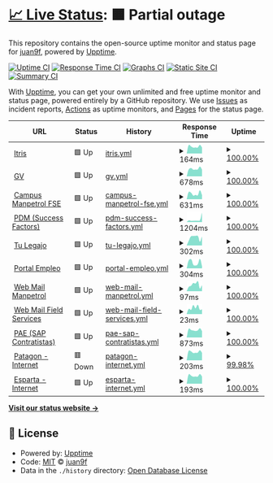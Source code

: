 # [📈 Live Status](https://juan9f.github.io/mpsa-uptime): <!--live status--> **🟧 Partial outage**

This repository contains the open-source uptime monitor and status page for [juan9f](https://juan9f.github.io/mpsa-uptime), powered by [Upptime](https://github.com/upptime/upptime).

[![Uptime CI](https://github.com/juan9f/mpsa-uptime/workflows/Uptime%20CI/badge.svg)](https://github.com/juan9f/mpsa-uptime/actions?query=workflow%3A%22Uptime+CI%22)
[![Response Time CI](https://github.com/juan9f/mpsa-uptime/workflows/Response%20Time%20CI/badge.svg)](https://github.com/juan9f/mpsa-uptime/actions?query=workflow%3A%22Response+Time+CI%22)
[![Graphs CI](https://github.com/juan9f/mpsa-uptime/workflows/Graphs%20CI/badge.svg)](https://github.com/juan9f/mpsa-uptime/actions?query=workflow%3A%22Graphs+CI%22)
[![Static Site CI](https://github.com/juan9f/mpsa-uptime/workflows/Static%20Site%20CI/badge.svg)](https://github.com/juan9f/mpsa-uptime/actions?query=workflow%3A%22Static+Site+CI%22)
[![Summary CI](https://github.com/juan9f/mpsa-uptime/workflows/Summary%20CI/badge.svg)](https://github.com/juan9f/mpsa-uptime/actions?query=workflow%3A%22Summary+CI%22)

With [Upptime](https://upptime.js.org), you can get your own unlimited and free uptime monitor and status page, powered entirely by a GitHub repository. We use [Issues](https://github.com/juan9f/mpsa-uptime/issues) as incident reports, [Actions](https://github.com/juan9f/mpsa-uptime/actions) as uptime monitors, and [Pages](https://juan9f.github.io/mpsa-uptime) for the status page.

<!--start: status pages-->
<!-- This summary is generated by Upptime (https://github.com/upptime/upptime) -->
<!-- Do not edit this manually, your changes will be overwritten -->
<!-- prettier-ignore -->
| URL | Status | History | Response Time | Uptime |
| --- | ------ | ------- | ------------- | ------ |
| <img alt="" src="https://favicons.githubusercontent.com/null" height="13"> [Itris](190.210.205.89) | 🟩 Up | [itris.yml](https://github.com/juan9f/mpsa-uptime/commits/HEAD/history/itris.yml) | <details><summary><img alt="Response time graph" src="./graphs/itris/response-time-week.png" height="20"> 164ms</summary><br><a href="https://juan9f.github.io/mpsa-uptime/history/itris"><img alt="Response time 171" src="https://img.shields.io/endpoint?url=https%3A%2F%2Fraw.githubusercontent.com%2Fjuan9f%2Fmpsa-uptime%2FHEAD%2Fapi%2Fitris%2Fresponse-time.json"></a><br><a href="https://juan9f.github.io/mpsa-uptime/history/itris"><img alt="24-hour response time 203" src="https://img.shields.io/endpoint?url=https%3A%2F%2Fraw.githubusercontent.com%2Fjuan9f%2Fmpsa-uptime%2FHEAD%2Fapi%2Fitris%2Fresponse-time-day.json"></a><br><a href="https://juan9f.github.io/mpsa-uptime/history/itris"><img alt="7-day response time 164" src="https://img.shields.io/endpoint?url=https%3A%2F%2Fraw.githubusercontent.com%2Fjuan9f%2Fmpsa-uptime%2FHEAD%2Fapi%2Fitris%2Fresponse-time-week.json"></a><br><a href="https://juan9f.github.io/mpsa-uptime/history/itris"><img alt="30-day response time 173" src="https://img.shields.io/endpoint?url=https%3A%2F%2Fraw.githubusercontent.com%2Fjuan9f%2Fmpsa-uptime%2FHEAD%2Fapi%2Fitris%2Fresponse-time-month.json"></a><br><a href="https://juan9f.github.io/mpsa-uptime/history/itris"><img alt="1-year response time 171" src="https://img.shields.io/endpoint?url=https%3A%2F%2Fraw.githubusercontent.com%2Fjuan9f%2Fmpsa-uptime%2FHEAD%2Fapi%2Fitris%2Fresponse-time-year.json"></a></details> | <details><summary><a href="https://juan9f.github.io/mpsa-uptime/history/itris">100.00%</a></summary><a href="https://juan9f.github.io/mpsa-uptime/history/itris"><img alt="All-time uptime 100.00%" src="https://img.shields.io/endpoint?url=https%3A%2F%2Fraw.githubusercontent.com%2Fjuan9f%2Fmpsa-uptime%2FHEAD%2Fapi%2Fitris%2Fuptime.json"></a><br><a href="https://juan9f.github.io/mpsa-uptime/history/itris"><img alt="24-hour uptime 100.00%" src="https://img.shields.io/endpoint?url=https%3A%2F%2Fraw.githubusercontent.com%2Fjuan9f%2Fmpsa-uptime%2FHEAD%2Fapi%2Fitris%2Fuptime-day.json"></a><br><a href="https://juan9f.github.io/mpsa-uptime/history/itris"><img alt="7-day uptime 100.00%" src="https://img.shields.io/endpoint?url=https%3A%2F%2Fraw.githubusercontent.com%2Fjuan9f%2Fmpsa-uptime%2FHEAD%2Fapi%2Fitris%2Fuptime-week.json"></a><br><a href="https://juan9f.github.io/mpsa-uptime/history/itris"><img alt="30-day uptime 100.00%" src="https://img.shields.io/endpoint?url=https%3A%2F%2Fraw.githubusercontent.com%2Fjuan9f%2Fmpsa-uptime%2FHEAD%2Fapi%2Fitris%2Fuptime-month.json"></a><br><a href="https://juan9f.github.io/mpsa-uptime/history/itris"><img alt="1-year uptime 100.00%" src="https://img.shields.io/endpoint?url=https%3A%2F%2Fraw.githubusercontent.com%2Fjuan9f%2Fmpsa-uptime%2FHEAD%2Fapi%2Fitris%2Fuptime-year.json"></a></details>
| <img alt="" src="https://favicons.githubusercontent.com/rh03.rhconsult.com.ar" height="13"> [GV](http://rh03.rhconsult.com.ar/) | 🟩 Up | [gv.yml](https://github.com/juan9f/mpsa-uptime/commits/HEAD/history/gv.yml) | <details><summary><img alt="Response time graph" src="./graphs/gv/response-time-week.png" height="20"> 678ms</summary><br><a href="https://juan9f.github.io/mpsa-uptime/history/gv"><img alt="Response time 654" src="https://img.shields.io/endpoint?url=https%3A%2F%2Fraw.githubusercontent.com%2Fjuan9f%2Fmpsa-uptime%2FHEAD%2Fapi%2Fgv%2Fresponse-time.json"></a><br><a href="https://juan9f.github.io/mpsa-uptime/history/gv"><img alt="24-hour response time 831" src="https://img.shields.io/endpoint?url=https%3A%2F%2Fraw.githubusercontent.com%2Fjuan9f%2Fmpsa-uptime%2FHEAD%2Fapi%2Fgv%2Fresponse-time-day.json"></a><br><a href="https://juan9f.github.io/mpsa-uptime/history/gv"><img alt="7-day response time 678" src="https://img.shields.io/endpoint?url=https%3A%2F%2Fraw.githubusercontent.com%2Fjuan9f%2Fmpsa-uptime%2FHEAD%2Fapi%2Fgv%2Fresponse-time-week.json"></a><br><a href="https://juan9f.github.io/mpsa-uptime/history/gv"><img alt="30-day response time 657" src="https://img.shields.io/endpoint?url=https%3A%2F%2Fraw.githubusercontent.com%2Fjuan9f%2Fmpsa-uptime%2FHEAD%2Fapi%2Fgv%2Fresponse-time-month.json"></a><br><a href="https://juan9f.github.io/mpsa-uptime/history/gv"><img alt="1-year response time 654" src="https://img.shields.io/endpoint?url=https%3A%2F%2Fraw.githubusercontent.com%2Fjuan9f%2Fmpsa-uptime%2FHEAD%2Fapi%2Fgv%2Fresponse-time-year.json"></a></details> | <details><summary><a href="https://juan9f.github.io/mpsa-uptime/history/gv">100.00%</a></summary><a href="https://juan9f.github.io/mpsa-uptime/history/gv"><img alt="All-time uptime 99.97%" src="https://img.shields.io/endpoint?url=https%3A%2F%2Fraw.githubusercontent.com%2Fjuan9f%2Fmpsa-uptime%2FHEAD%2Fapi%2Fgv%2Fuptime.json"></a><br><a href="https://juan9f.github.io/mpsa-uptime/history/gv"><img alt="24-hour uptime 100.00%" src="https://img.shields.io/endpoint?url=https%3A%2F%2Fraw.githubusercontent.com%2Fjuan9f%2Fmpsa-uptime%2FHEAD%2Fapi%2Fgv%2Fuptime-day.json"></a><br><a href="https://juan9f.github.io/mpsa-uptime/history/gv"><img alt="7-day uptime 100.00%" src="https://img.shields.io/endpoint?url=https%3A%2F%2Fraw.githubusercontent.com%2Fjuan9f%2Fmpsa-uptime%2FHEAD%2Fapi%2Fgv%2Fuptime-week.json"></a><br><a href="https://juan9f.github.io/mpsa-uptime/history/gv"><img alt="30-day uptime 99.96%" src="https://img.shields.io/endpoint?url=https%3A%2F%2Fraw.githubusercontent.com%2Fjuan9f%2Fmpsa-uptime%2FHEAD%2Fapi%2Fgv%2Fuptime-month.json"></a><br><a href="https://juan9f.github.io/mpsa-uptime/history/gv"><img alt="1-year uptime 99.97%" src="https://img.shields.io/endpoint?url=https%3A%2F%2Fraw.githubusercontent.com%2Fjuan9f%2Fmpsa-uptime%2FHEAD%2Fapi%2Fgv%2Fuptime-year.json"></a></details>
| <img alt="" src="https://favicons.githubusercontent.com/campus.manpetrolfse.com.ar" height="13"> [Campus Manpetrol FSE](https://campus.manpetrolfse.com.ar/) | 🟩 Up | [campus-manpetrol-fse.yml](https://github.com/juan9f/mpsa-uptime/commits/HEAD/history/campus-manpetrol-fse.yml) | <details><summary><img alt="Response time graph" src="./graphs/campus-manpetrol-fse/response-time-week.png" height="20"> 631ms</summary><br><a href="https://juan9f.github.io/mpsa-uptime/history/campus-manpetrol-fse"><img alt="Response time 615" src="https://img.shields.io/endpoint?url=https%3A%2F%2Fraw.githubusercontent.com%2Fjuan9f%2Fmpsa-uptime%2FHEAD%2Fapi%2Fcampus-manpetrol-fse%2Fresponse-time.json"></a><br><a href="https://juan9f.github.io/mpsa-uptime/history/campus-manpetrol-fse"><img alt="24-hour response time 872" src="https://img.shields.io/endpoint?url=https%3A%2F%2Fraw.githubusercontent.com%2Fjuan9f%2Fmpsa-uptime%2FHEAD%2Fapi%2Fcampus-manpetrol-fse%2Fresponse-time-day.json"></a><br><a href="https://juan9f.github.io/mpsa-uptime/history/campus-manpetrol-fse"><img alt="7-day response time 631" src="https://img.shields.io/endpoint?url=https%3A%2F%2Fraw.githubusercontent.com%2Fjuan9f%2Fmpsa-uptime%2FHEAD%2Fapi%2Fcampus-manpetrol-fse%2Fresponse-time-week.json"></a><br><a href="https://juan9f.github.io/mpsa-uptime/history/campus-manpetrol-fse"><img alt="30-day response time 640" src="https://img.shields.io/endpoint?url=https%3A%2F%2Fraw.githubusercontent.com%2Fjuan9f%2Fmpsa-uptime%2FHEAD%2Fapi%2Fcampus-manpetrol-fse%2Fresponse-time-month.json"></a><br><a href="https://juan9f.github.io/mpsa-uptime/history/campus-manpetrol-fse"><img alt="1-year response time 615" src="https://img.shields.io/endpoint?url=https%3A%2F%2Fraw.githubusercontent.com%2Fjuan9f%2Fmpsa-uptime%2FHEAD%2Fapi%2Fcampus-manpetrol-fse%2Fresponse-time-year.json"></a></details> | <details><summary><a href="https://juan9f.github.io/mpsa-uptime/history/campus-manpetrol-fse">100.00%</a></summary><a href="https://juan9f.github.io/mpsa-uptime/history/campus-manpetrol-fse"><img alt="All-time uptime 100.00%" src="https://img.shields.io/endpoint?url=https%3A%2F%2Fraw.githubusercontent.com%2Fjuan9f%2Fmpsa-uptime%2FHEAD%2Fapi%2Fcampus-manpetrol-fse%2Fuptime.json"></a><br><a href="https://juan9f.github.io/mpsa-uptime/history/campus-manpetrol-fse"><img alt="24-hour uptime 100.00%" src="https://img.shields.io/endpoint?url=https%3A%2F%2Fraw.githubusercontent.com%2Fjuan9f%2Fmpsa-uptime%2FHEAD%2Fapi%2Fcampus-manpetrol-fse%2Fuptime-day.json"></a><br><a href="https://juan9f.github.io/mpsa-uptime/history/campus-manpetrol-fse"><img alt="7-day uptime 100.00%" src="https://img.shields.io/endpoint?url=https%3A%2F%2Fraw.githubusercontent.com%2Fjuan9f%2Fmpsa-uptime%2FHEAD%2Fapi%2Fcampus-manpetrol-fse%2Fuptime-week.json"></a><br><a href="https://juan9f.github.io/mpsa-uptime/history/campus-manpetrol-fse"><img alt="30-day uptime 100.00%" src="https://img.shields.io/endpoint?url=https%3A%2F%2Fraw.githubusercontent.com%2Fjuan9f%2Fmpsa-uptime%2FHEAD%2Fapi%2Fcampus-manpetrol-fse%2Fuptime-month.json"></a><br><a href="https://juan9f.github.io/mpsa-uptime/history/campus-manpetrol-fse"><img alt="1-year uptime 100.00%" src="https://img.shields.io/endpoint?url=https%3A%2F%2Fraw.githubusercontent.com%2Fjuan9f%2Fmpsa-uptime%2FHEAD%2Fapi%2Fcampus-manpetrol-fse%2Fuptime-year.json"></a></details>
| <img alt="" src="https://favicons.githubusercontent.com/performancemanager5.successfactors.eu" height="13"> [PDM (Success Factors)](https://performancemanager5.successfactors.eu/login#/login) | 🟩 Up | [pdm-success-factors.yml](https://github.com/juan9f/mpsa-uptime/commits/HEAD/history/pdm-success-factors.yml) | <details><summary><img alt="Response time graph" src="./graphs/pdm-success-factors/response-time-week.png" height="20"> 1204ms</summary><br><a href="https://juan9f.github.io/mpsa-uptime/history/pdm-success-factors"><img alt="Response time 1709" src="https://img.shields.io/endpoint?url=https%3A%2F%2Fraw.githubusercontent.com%2Fjuan9f%2Fmpsa-uptime%2FHEAD%2Fapi%2Fpdm-success-factors%2Fresponse-time.json"></a><br><a href="https://juan9f.github.io/mpsa-uptime/history/pdm-success-factors"><img alt="24-hour response time 650" src="https://img.shields.io/endpoint?url=https%3A%2F%2Fraw.githubusercontent.com%2Fjuan9f%2Fmpsa-uptime%2FHEAD%2Fapi%2Fpdm-success-factors%2Fresponse-time-day.json"></a><br><a href="https://juan9f.github.io/mpsa-uptime/history/pdm-success-factors"><img alt="7-day response time 1204" src="https://img.shields.io/endpoint?url=https%3A%2F%2Fraw.githubusercontent.com%2Fjuan9f%2Fmpsa-uptime%2FHEAD%2Fapi%2Fpdm-success-factors%2Fresponse-time-week.json"></a><br><a href="https://juan9f.github.io/mpsa-uptime/history/pdm-success-factors"><img alt="30-day response time 2617" src="https://img.shields.io/endpoint?url=https%3A%2F%2Fraw.githubusercontent.com%2Fjuan9f%2Fmpsa-uptime%2FHEAD%2Fapi%2Fpdm-success-factors%2Fresponse-time-month.json"></a><br><a href="https://juan9f.github.io/mpsa-uptime/history/pdm-success-factors"><img alt="1-year response time 1709" src="https://img.shields.io/endpoint?url=https%3A%2F%2Fraw.githubusercontent.com%2Fjuan9f%2Fmpsa-uptime%2FHEAD%2Fapi%2Fpdm-success-factors%2Fresponse-time-year.json"></a></details> | <details><summary><a href="https://juan9f.github.io/mpsa-uptime/history/pdm-success-factors">100.00%</a></summary><a href="https://juan9f.github.io/mpsa-uptime/history/pdm-success-factors"><img alt="All-time uptime 99.91%" src="https://img.shields.io/endpoint?url=https%3A%2F%2Fraw.githubusercontent.com%2Fjuan9f%2Fmpsa-uptime%2FHEAD%2Fapi%2Fpdm-success-factors%2Fuptime.json"></a><br><a href="https://juan9f.github.io/mpsa-uptime/history/pdm-success-factors"><img alt="24-hour uptime 100.00%" src="https://img.shields.io/endpoint?url=https%3A%2F%2Fraw.githubusercontent.com%2Fjuan9f%2Fmpsa-uptime%2FHEAD%2Fapi%2Fpdm-success-factors%2Fuptime-day.json"></a><br><a href="https://juan9f.github.io/mpsa-uptime/history/pdm-success-factors"><img alt="7-day uptime 100.00%" src="https://img.shields.io/endpoint?url=https%3A%2F%2Fraw.githubusercontent.com%2Fjuan9f%2Fmpsa-uptime%2FHEAD%2Fapi%2Fpdm-success-factors%2Fuptime-week.json"></a><br><a href="https://juan9f.github.io/mpsa-uptime/history/pdm-success-factors"><img alt="30-day uptime 99.85%" src="https://img.shields.io/endpoint?url=https%3A%2F%2Fraw.githubusercontent.com%2Fjuan9f%2Fmpsa-uptime%2FHEAD%2Fapi%2Fpdm-success-factors%2Fuptime-month.json"></a><br><a href="https://juan9f.github.io/mpsa-uptime/history/pdm-success-factors"><img alt="1-year uptime 99.91%" src="https://img.shields.io/endpoint?url=https%3A%2F%2Fraw.githubusercontent.com%2Fjuan9f%2Fmpsa-uptime%2FHEAD%2Fapi%2Fpdm-success-factors%2Fuptime-year.json"></a></details>
| <img alt="" src="https://favicons.githubusercontent.com/app.tulegajo.com" height="13"> [Tu Legajo](https://app.tulegajo.com/login.htm) | 🟩 Up | [tu-legajo.yml](https://github.com/juan9f/mpsa-uptime/commits/HEAD/history/tu-legajo.yml) | <details><summary><img alt="Response time graph" src="./graphs/tu-legajo/response-time-week.png" height="20"> 302ms</summary><br><a href="https://juan9f.github.io/mpsa-uptime/history/tu-legajo"><img alt="Response time 298" src="https://img.shields.io/endpoint?url=https%3A%2F%2Fraw.githubusercontent.com%2Fjuan9f%2Fmpsa-uptime%2FHEAD%2Fapi%2Ftu-legajo%2Fresponse-time.json"></a><br><a href="https://juan9f.github.io/mpsa-uptime/history/tu-legajo"><img alt="24-hour response time 144" src="https://img.shields.io/endpoint?url=https%3A%2F%2Fraw.githubusercontent.com%2Fjuan9f%2Fmpsa-uptime%2FHEAD%2Fapi%2Ftu-legajo%2Fresponse-time-day.json"></a><br><a href="https://juan9f.github.io/mpsa-uptime/history/tu-legajo"><img alt="7-day response time 302" src="https://img.shields.io/endpoint?url=https%3A%2F%2Fraw.githubusercontent.com%2Fjuan9f%2Fmpsa-uptime%2FHEAD%2Fapi%2Ftu-legajo%2Fresponse-time-week.json"></a><br><a href="https://juan9f.github.io/mpsa-uptime/history/tu-legajo"><img alt="30-day response time 296" src="https://img.shields.io/endpoint?url=https%3A%2F%2Fraw.githubusercontent.com%2Fjuan9f%2Fmpsa-uptime%2FHEAD%2Fapi%2Ftu-legajo%2Fresponse-time-month.json"></a><br><a href="https://juan9f.github.io/mpsa-uptime/history/tu-legajo"><img alt="1-year response time 298" src="https://img.shields.io/endpoint?url=https%3A%2F%2Fraw.githubusercontent.com%2Fjuan9f%2Fmpsa-uptime%2FHEAD%2Fapi%2Ftu-legajo%2Fresponse-time-year.json"></a></details> | <details><summary><a href="https://juan9f.github.io/mpsa-uptime/history/tu-legajo">100.00%</a></summary><a href="https://juan9f.github.io/mpsa-uptime/history/tu-legajo"><img alt="All-time uptime 99.97%" src="https://img.shields.io/endpoint?url=https%3A%2F%2Fraw.githubusercontent.com%2Fjuan9f%2Fmpsa-uptime%2FHEAD%2Fapi%2Ftu-legajo%2Fuptime.json"></a><br><a href="https://juan9f.github.io/mpsa-uptime/history/tu-legajo"><img alt="24-hour uptime 100.00%" src="https://img.shields.io/endpoint?url=https%3A%2F%2Fraw.githubusercontent.com%2Fjuan9f%2Fmpsa-uptime%2FHEAD%2Fapi%2Ftu-legajo%2Fuptime-day.json"></a><br><a href="https://juan9f.github.io/mpsa-uptime/history/tu-legajo"><img alt="7-day uptime 100.00%" src="https://img.shields.io/endpoint?url=https%3A%2F%2Fraw.githubusercontent.com%2Fjuan9f%2Fmpsa-uptime%2FHEAD%2Fapi%2Ftu-legajo%2Fuptime-week.json"></a><br><a href="https://juan9f.github.io/mpsa-uptime/history/tu-legajo"><img alt="30-day uptime 99.95%" src="https://img.shields.io/endpoint?url=https%3A%2F%2Fraw.githubusercontent.com%2Fjuan9f%2Fmpsa-uptime%2FHEAD%2Fapi%2Ftu-legajo%2Fuptime-month.json"></a><br><a href="https://juan9f.github.io/mpsa-uptime/history/tu-legajo"><img alt="1-year uptime 99.97%" src="https://img.shields.io/endpoint?url=https%3A%2F%2Fraw.githubusercontent.com%2Fjuan9f%2Fmpsa-uptime%2FHEAD%2Fapi%2Ftu-legajo%2Fuptime-year.json"></a></details>
| <img alt="" src="https://favicons.githubusercontent.com/manpetrol.hiringroom.com" height="13"> [Portal Empleo](https://manpetrol.hiringroom.com/jobs/) | 🟩 Up | [portal-empleo.yml](https://github.com/juan9f/mpsa-uptime/commits/HEAD/history/portal-empleo.yml) | <details><summary><img alt="Response time graph" src="./graphs/portal-empleo/response-time-week.png" height="20"> 304ms</summary><br><a href="https://juan9f.github.io/mpsa-uptime/history/portal-empleo"><img alt="Response time 322" src="https://img.shields.io/endpoint?url=https%3A%2F%2Fraw.githubusercontent.com%2Fjuan9f%2Fmpsa-uptime%2FHEAD%2Fapi%2Fportal-empleo%2Fresponse-time.json"></a><br><a href="https://juan9f.github.io/mpsa-uptime/history/portal-empleo"><img alt="24-hour response time 368" src="https://img.shields.io/endpoint?url=https%3A%2F%2Fraw.githubusercontent.com%2Fjuan9f%2Fmpsa-uptime%2FHEAD%2Fapi%2Fportal-empleo%2Fresponse-time-day.json"></a><br><a href="https://juan9f.github.io/mpsa-uptime/history/portal-empleo"><img alt="7-day response time 304" src="https://img.shields.io/endpoint?url=https%3A%2F%2Fraw.githubusercontent.com%2Fjuan9f%2Fmpsa-uptime%2FHEAD%2Fapi%2Fportal-empleo%2Fresponse-time-week.json"></a><br><a href="https://juan9f.github.io/mpsa-uptime/history/portal-empleo"><img alt="30-day response time 316" src="https://img.shields.io/endpoint?url=https%3A%2F%2Fraw.githubusercontent.com%2Fjuan9f%2Fmpsa-uptime%2FHEAD%2Fapi%2Fportal-empleo%2Fresponse-time-month.json"></a><br><a href="https://juan9f.github.io/mpsa-uptime/history/portal-empleo"><img alt="1-year response time 322" src="https://img.shields.io/endpoint?url=https%3A%2F%2Fraw.githubusercontent.com%2Fjuan9f%2Fmpsa-uptime%2FHEAD%2Fapi%2Fportal-empleo%2Fresponse-time-year.json"></a></details> | <details><summary><a href="https://juan9f.github.io/mpsa-uptime/history/portal-empleo">100.00%</a></summary><a href="https://juan9f.github.io/mpsa-uptime/history/portal-empleo"><img alt="All-time uptime 100.00%" src="https://img.shields.io/endpoint?url=https%3A%2F%2Fraw.githubusercontent.com%2Fjuan9f%2Fmpsa-uptime%2FHEAD%2Fapi%2Fportal-empleo%2Fuptime.json"></a><br><a href="https://juan9f.github.io/mpsa-uptime/history/portal-empleo"><img alt="24-hour uptime 100.00%" src="https://img.shields.io/endpoint?url=https%3A%2F%2Fraw.githubusercontent.com%2Fjuan9f%2Fmpsa-uptime%2FHEAD%2Fapi%2Fportal-empleo%2Fuptime-day.json"></a><br><a href="https://juan9f.github.io/mpsa-uptime/history/portal-empleo"><img alt="7-day uptime 100.00%" src="https://img.shields.io/endpoint?url=https%3A%2F%2Fraw.githubusercontent.com%2Fjuan9f%2Fmpsa-uptime%2FHEAD%2Fapi%2Fportal-empleo%2Fuptime-week.json"></a><br><a href="https://juan9f.github.io/mpsa-uptime/history/portal-empleo"><img alt="30-day uptime 100.00%" src="https://img.shields.io/endpoint?url=https%3A%2F%2Fraw.githubusercontent.com%2Fjuan9f%2Fmpsa-uptime%2FHEAD%2Fapi%2Fportal-empleo%2Fuptime-month.json"></a><br><a href="https://juan9f.github.io/mpsa-uptime/history/portal-empleo"><img alt="1-year uptime 100.00%" src="https://img.shields.io/endpoint?url=https%3A%2F%2Fraw.githubusercontent.com%2Fjuan9f%2Fmpsa-uptime%2FHEAD%2Fapi%2Fportal-empleo%2Fuptime-year.json"></a></details>
| <img alt="" src="https://favicons.githubusercontent.com/www.office.com" height="13"> [Web Mail Manpetrol](https://www.office.com/) | 🟩 Up | [web-mail-manpetrol.yml](https://github.com/juan9f/mpsa-uptime/commits/HEAD/history/web-mail-manpetrol.yml) | <details><summary><img alt="Response time graph" src="./graphs/web-mail-manpetrol/response-time-week.png" height="20"> 97ms</summary><br><a href="https://juan9f.github.io/mpsa-uptime/history/web-mail-manpetrol"><img alt="Response time 98" src="https://img.shields.io/endpoint?url=https%3A%2F%2Fraw.githubusercontent.com%2Fjuan9f%2Fmpsa-uptime%2FHEAD%2Fapi%2Fweb-mail-manpetrol%2Fresponse-time.json"></a><br><a href="https://juan9f.github.io/mpsa-uptime/history/web-mail-manpetrol"><img alt="24-hour response time 56" src="https://img.shields.io/endpoint?url=https%3A%2F%2Fraw.githubusercontent.com%2Fjuan9f%2Fmpsa-uptime%2FHEAD%2Fapi%2Fweb-mail-manpetrol%2Fresponse-time-day.json"></a><br><a href="https://juan9f.github.io/mpsa-uptime/history/web-mail-manpetrol"><img alt="7-day response time 97" src="https://img.shields.io/endpoint?url=https%3A%2F%2Fraw.githubusercontent.com%2Fjuan9f%2Fmpsa-uptime%2FHEAD%2Fapi%2Fweb-mail-manpetrol%2Fresponse-time-week.json"></a><br><a href="https://juan9f.github.io/mpsa-uptime/history/web-mail-manpetrol"><img alt="30-day response time 100" src="https://img.shields.io/endpoint?url=https%3A%2F%2Fraw.githubusercontent.com%2Fjuan9f%2Fmpsa-uptime%2FHEAD%2Fapi%2Fweb-mail-manpetrol%2Fresponse-time-month.json"></a><br><a href="https://juan9f.github.io/mpsa-uptime/history/web-mail-manpetrol"><img alt="1-year response time 98" src="https://img.shields.io/endpoint?url=https%3A%2F%2Fraw.githubusercontent.com%2Fjuan9f%2Fmpsa-uptime%2FHEAD%2Fapi%2Fweb-mail-manpetrol%2Fresponse-time-year.json"></a></details> | <details><summary><a href="https://juan9f.github.io/mpsa-uptime/history/web-mail-manpetrol">100.00%</a></summary><a href="https://juan9f.github.io/mpsa-uptime/history/web-mail-manpetrol"><img alt="All-time uptime 100.00%" src="https://img.shields.io/endpoint?url=https%3A%2F%2Fraw.githubusercontent.com%2Fjuan9f%2Fmpsa-uptime%2FHEAD%2Fapi%2Fweb-mail-manpetrol%2Fuptime.json"></a><br><a href="https://juan9f.github.io/mpsa-uptime/history/web-mail-manpetrol"><img alt="24-hour uptime 100.00%" src="https://img.shields.io/endpoint?url=https%3A%2F%2Fraw.githubusercontent.com%2Fjuan9f%2Fmpsa-uptime%2FHEAD%2Fapi%2Fweb-mail-manpetrol%2Fuptime-day.json"></a><br><a href="https://juan9f.github.io/mpsa-uptime/history/web-mail-manpetrol"><img alt="7-day uptime 100.00%" src="https://img.shields.io/endpoint?url=https%3A%2F%2Fraw.githubusercontent.com%2Fjuan9f%2Fmpsa-uptime%2FHEAD%2Fapi%2Fweb-mail-manpetrol%2Fuptime-week.json"></a><br><a href="https://juan9f.github.io/mpsa-uptime/history/web-mail-manpetrol"><img alt="30-day uptime 100.00%" src="https://img.shields.io/endpoint?url=https%3A%2F%2Fraw.githubusercontent.com%2Fjuan9f%2Fmpsa-uptime%2FHEAD%2Fapi%2Fweb-mail-manpetrol%2Fuptime-month.json"></a><br><a href="https://juan9f.github.io/mpsa-uptime/history/web-mail-manpetrol"><img alt="1-year uptime 100.00%" src="https://img.shields.io/endpoint?url=https%3A%2F%2Fraw.githubusercontent.com%2Fjuan9f%2Fmpsa-uptime%2FHEAD%2Fapi%2Fweb-mail-manpetrol%2Fuptime-year.json"></a></details>
| <img alt="" src="https://favicons.githubusercontent.com/www.office.com" height="13"> [Web Mail Field Services](https://www.office.com/) | 🟩 Up | [web-mail-field-services.yml](https://github.com/juan9f/mpsa-uptime/commits/HEAD/history/web-mail-field-services.yml) | <details><summary><img alt="Response time graph" src="./graphs/web-mail-field-services/response-time-week.png" height="20"> 23ms</summary><br><a href="https://juan9f.github.io/mpsa-uptime/history/web-mail-field-services"><img alt="Response time 32" src="https://img.shields.io/endpoint?url=https%3A%2F%2Fraw.githubusercontent.com%2Fjuan9f%2Fmpsa-uptime%2FHEAD%2Fapi%2Fweb-mail-field-services%2Fresponse-time.json"></a><br><a href="https://juan9f.github.io/mpsa-uptime/history/web-mail-field-services"><img alt="24-hour response time 16" src="https://img.shields.io/endpoint?url=https%3A%2F%2Fraw.githubusercontent.com%2Fjuan9f%2Fmpsa-uptime%2FHEAD%2Fapi%2Fweb-mail-field-services%2Fresponse-time-day.json"></a><br><a href="https://juan9f.github.io/mpsa-uptime/history/web-mail-field-services"><img alt="7-day response time 23" src="https://img.shields.io/endpoint?url=https%3A%2F%2Fraw.githubusercontent.com%2Fjuan9f%2Fmpsa-uptime%2FHEAD%2Fapi%2Fweb-mail-field-services%2Fresponse-time-week.json"></a><br><a href="https://juan9f.github.io/mpsa-uptime/history/web-mail-field-services"><img alt="30-day response time 30" src="https://img.shields.io/endpoint?url=https%3A%2F%2Fraw.githubusercontent.com%2Fjuan9f%2Fmpsa-uptime%2FHEAD%2Fapi%2Fweb-mail-field-services%2Fresponse-time-month.json"></a><br><a href="https://juan9f.github.io/mpsa-uptime/history/web-mail-field-services"><img alt="1-year response time 32" src="https://img.shields.io/endpoint?url=https%3A%2F%2Fraw.githubusercontent.com%2Fjuan9f%2Fmpsa-uptime%2FHEAD%2Fapi%2Fweb-mail-field-services%2Fresponse-time-year.json"></a></details> | <details><summary><a href="https://juan9f.github.io/mpsa-uptime/history/web-mail-field-services">100.00%</a></summary><a href="https://juan9f.github.io/mpsa-uptime/history/web-mail-field-services"><img alt="All-time uptime 100.00%" src="https://img.shields.io/endpoint?url=https%3A%2F%2Fraw.githubusercontent.com%2Fjuan9f%2Fmpsa-uptime%2FHEAD%2Fapi%2Fweb-mail-field-services%2Fuptime.json"></a><br><a href="https://juan9f.github.io/mpsa-uptime/history/web-mail-field-services"><img alt="24-hour uptime 100.00%" src="https://img.shields.io/endpoint?url=https%3A%2F%2Fraw.githubusercontent.com%2Fjuan9f%2Fmpsa-uptime%2FHEAD%2Fapi%2Fweb-mail-field-services%2Fuptime-day.json"></a><br><a href="https://juan9f.github.io/mpsa-uptime/history/web-mail-field-services"><img alt="7-day uptime 100.00%" src="https://img.shields.io/endpoint?url=https%3A%2F%2Fraw.githubusercontent.com%2Fjuan9f%2Fmpsa-uptime%2FHEAD%2Fapi%2Fweb-mail-field-services%2Fuptime-week.json"></a><br><a href="https://juan9f.github.io/mpsa-uptime/history/web-mail-field-services"><img alt="30-day uptime 100.00%" src="https://img.shields.io/endpoint?url=https%3A%2F%2Fraw.githubusercontent.com%2Fjuan9f%2Fmpsa-uptime%2FHEAD%2Fapi%2Fweb-mail-field-services%2Fuptime-month.json"></a><br><a href="https://juan9f.github.io/mpsa-uptime/history/web-mail-field-services"><img alt="1-year uptime 100.00%" src="https://img.shields.io/endpoint?url=https%3A%2F%2Fraw.githubusercontent.com%2Fjuan9f%2Fmpsa-uptime%2FHEAD%2Fapi%2Fweb-mail-field-services%2Fuptime-year.json"></a></details>
| <img alt="" src="https://favicons.githubusercontent.com/agp.pan-energy.com" height="13"> [PAE (SAP Contratistas)](https://agp.pan-energy.com/irj/portal) | 🟩 Up | [pae-sap-contratistas.yml](https://github.com/juan9f/mpsa-uptime/commits/HEAD/history/pae-sap-contratistas.yml) | <details><summary><img alt="Response time graph" src="./graphs/pae-sap-contratistas/response-time-week.png" height="20"> 873ms</summary><br><a href="https://juan9f.github.io/mpsa-uptime/history/pae-sap-contratistas"><img alt="Response time 1069" src="https://img.shields.io/endpoint?url=https%3A%2F%2Fraw.githubusercontent.com%2Fjuan9f%2Fmpsa-uptime%2FHEAD%2Fapi%2Fpae-sap-contratistas%2Fresponse-time.json"></a><br><a href="https://juan9f.github.io/mpsa-uptime/history/pae-sap-contratistas"><img alt="24-hour response time 1098" src="https://img.shields.io/endpoint?url=https%3A%2F%2Fraw.githubusercontent.com%2Fjuan9f%2Fmpsa-uptime%2FHEAD%2Fapi%2Fpae-sap-contratistas%2Fresponse-time-day.json"></a><br><a href="https://juan9f.github.io/mpsa-uptime/history/pae-sap-contratistas"><img alt="7-day response time 873" src="https://img.shields.io/endpoint?url=https%3A%2F%2Fraw.githubusercontent.com%2Fjuan9f%2Fmpsa-uptime%2FHEAD%2Fapi%2Fpae-sap-contratistas%2Fresponse-time-week.json"></a><br><a href="https://juan9f.github.io/mpsa-uptime/history/pae-sap-contratistas"><img alt="30-day response time 1044" src="https://img.shields.io/endpoint?url=https%3A%2F%2Fraw.githubusercontent.com%2Fjuan9f%2Fmpsa-uptime%2FHEAD%2Fapi%2Fpae-sap-contratistas%2Fresponse-time-month.json"></a><br><a href="https://juan9f.github.io/mpsa-uptime/history/pae-sap-contratistas"><img alt="1-year response time 1069" src="https://img.shields.io/endpoint?url=https%3A%2F%2Fraw.githubusercontent.com%2Fjuan9f%2Fmpsa-uptime%2FHEAD%2Fapi%2Fpae-sap-contratistas%2Fresponse-time-year.json"></a></details> | <details><summary><a href="https://juan9f.github.io/mpsa-uptime/history/pae-sap-contratistas">100.00%</a></summary><a href="https://juan9f.github.io/mpsa-uptime/history/pae-sap-contratistas"><img alt="All-time uptime 99.28%" src="https://img.shields.io/endpoint?url=https%3A%2F%2Fraw.githubusercontent.com%2Fjuan9f%2Fmpsa-uptime%2FHEAD%2Fapi%2Fpae-sap-contratistas%2Fuptime.json"></a><br><a href="https://juan9f.github.io/mpsa-uptime/history/pae-sap-contratistas"><img alt="24-hour uptime 100.00%" src="https://img.shields.io/endpoint?url=https%3A%2F%2Fraw.githubusercontent.com%2Fjuan9f%2Fmpsa-uptime%2FHEAD%2Fapi%2Fpae-sap-contratistas%2Fuptime-day.json"></a><br><a href="https://juan9f.github.io/mpsa-uptime/history/pae-sap-contratistas"><img alt="7-day uptime 100.00%" src="https://img.shields.io/endpoint?url=https%3A%2F%2Fraw.githubusercontent.com%2Fjuan9f%2Fmpsa-uptime%2FHEAD%2Fapi%2Fpae-sap-contratistas%2Fuptime-week.json"></a><br><a href="https://juan9f.github.io/mpsa-uptime/history/pae-sap-contratistas"><img alt="30-day uptime 98.88%" src="https://img.shields.io/endpoint?url=https%3A%2F%2Fraw.githubusercontent.com%2Fjuan9f%2Fmpsa-uptime%2FHEAD%2Fapi%2Fpae-sap-contratistas%2Fuptime-month.json"></a><br><a href="https://juan9f.github.io/mpsa-uptime/history/pae-sap-contratistas"><img alt="1-year uptime 99.28%" src="https://img.shields.io/endpoint?url=https%3A%2F%2Fraw.githubusercontent.com%2Fjuan9f%2Fmpsa-uptime%2FHEAD%2Fapi%2Fpae-sap-contratistas%2Fuptime-year.json"></a></details>
| <img alt="" src="https://favicons.githubusercontent.com/null" height="13"> [Patagon - Internet](200.70.31.131) | 🟥 Down | [patagon-internet.yml](https://github.com/juan9f/mpsa-uptime/commits/HEAD/history/patagon-internet.yml) | <details><summary><img alt="Response time graph" src="./graphs/patagon-internet/response-time-week.png" height="20"> 203ms</summary><br><a href="https://juan9f.github.io/mpsa-uptime/history/patagon-internet"><img alt="Response time 208" src="https://img.shields.io/endpoint?url=https%3A%2F%2Fraw.githubusercontent.com%2Fjuan9f%2Fmpsa-uptime%2FHEAD%2Fapi%2Fpatagon-internet%2Fresponse-time.json"></a><br><a href="https://juan9f.github.io/mpsa-uptime/history/patagon-internet"><img alt="24-hour response time 239" src="https://img.shields.io/endpoint?url=https%3A%2F%2Fraw.githubusercontent.com%2Fjuan9f%2Fmpsa-uptime%2FHEAD%2Fapi%2Fpatagon-internet%2Fresponse-time-day.json"></a><br><a href="https://juan9f.github.io/mpsa-uptime/history/patagon-internet"><img alt="7-day response time 203" src="https://img.shields.io/endpoint?url=https%3A%2F%2Fraw.githubusercontent.com%2Fjuan9f%2Fmpsa-uptime%2FHEAD%2Fapi%2Fpatagon-internet%2Fresponse-time-week.json"></a><br><a href="https://juan9f.github.io/mpsa-uptime/history/patagon-internet"><img alt="30-day response time 210" src="https://img.shields.io/endpoint?url=https%3A%2F%2Fraw.githubusercontent.com%2Fjuan9f%2Fmpsa-uptime%2FHEAD%2Fapi%2Fpatagon-internet%2Fresponse-time-month.json"></a><br><a href="https://juan9f.github.io/mpsa-uptime/history/patagon-internet"><img alt="1-year response time 208" src="https://img.shields.io/endpoint?url=https%3A%2F%2Fraw.githubusercontent.com%2Fjuan9f%2Fmpsa-uptime%2FHEAD%2Fapi%2Fpatagon-internet%2Fresponse-time-year.json"></a></details> | <details><summary><a href="https://juan9f.github.io/mpsa-uptime/history/patagon-internet">99.98%</a></summary><a href="https://juan9f.github.io/mpsa-uptime/history/patagon-internet"><img alt="All-time uptime 96.37%" src="https://img.shields.io/endpoint?url=https%3A%2F%2Fraw.githubusercontent.com%2Fjuan9f%2Fmpsa-uptime%2FHEAD%2Fapi%2Fpatagon-internet%2Fuptime.json"></a><br><a href="https://juan9f.github.io/mpsa-uptime/history/patagon-internet"><img alt="24-hour uptime 99.84%" src="https://img.shields.io/endpoint?url=https%3A%2F%2Fraw.githubusercontent.com%2Fjuan9f%2Fmpsa-uptime%2FHEAD%2Fapi%2Fpatagon-internet%2Fuptime-day.json"></a><br><a href="https://juan9f.github.io/mpsa-uptime/history/patagon-internet"><img alt="7-day uptime 99.98%" src="https://img.shields.io/endpoint?url=https%3A%2F%2Fraw.githubusercontent.com%2Fjuan9f%2Fmpsa-uptime%2FHEAD%2Fapi%2Fpatagon-internet%2Fuptime-week.json"></a><br><a href="https://juan9f.github.io/mpsa-uptime/history/patagon-internet"><img alt="30-day uptime 94.63%" src="https://img.shields.io/endpoint?url=https%3A%2F%2Fraw.githubusercontent.com%2Fjuan9f%2Fmpsa-uptime%2FHEAD%2Fapi%2Fpatagon-internet%2Fuptime-month.json"></a><br><a href="https://juan9f.github.io/mpsa-uptime/history/patagon-internet"><img alt="1-year uptime 96.37%" src="https://img.shields.io/endpoint?url=https%3A%2F%2Fraw.githubusercontent.com%2Fjuan9f%2Fmpsa-uptime%2FHEAD%2Fapi%2Fpatagon-internet%2Fuptime-year.json"></a></details>
| <img alt="" src="https://favicons.githubusercontent.com/null" height="13"> [Esparta - Internet](200.24.255.240) | 🟩 Up | [esparta-internet.yml](https://github.com/juan9f/mpsa-uptime/commits/HEAD/history/esparta-internet.yml) | <details><summary><img alt="Response time graph" src="./graphs/esparta-internet/response-time-week.png" height="20"> 193ms</summary><br><a href="https://juan9f.github.io/mpsa-uptime/history/esparta-internet"><img alt="Response time 198" src="https://img.shields.io/endpoint?url=https%3A%2F%2Fraw.githubusercontent.com%2Fjuan9f%2Fmpsa-uptime%2FHEAD%2Fapi%2Fesparta-internet%2Fresponse-time.json"></a><br><a href="https://juan9f.github.io/mpsa-uptime/history/esparta-internet"><img alt="24-hour response time 234" src="https://img.shields.io/endpoint?url=https%3A%2F%2Fraw.githubusercontent.com%2Fjuan9f%2Fmpsa-uptime%2FHEAD%2Fapi%2Fesparta-internet%2Fresponse-time-day.json"></a><br><a href="https://juan9f.github.io/mpsa-uptime/history/esparta-internet"><img alt="7-day response time 193" src="https://img.shields.io/endpoint?url=https%3A%2F%2Fraw.githubusercontent.com%2Fjuan9f%2Fmpsa-uptime%2FHEAD%2Fapi%2Fesparta-internet%2Fresponse-time-week.json"></a><br><a href="https://juan9f.github.io/mpsa-uptime/history/esparta-internet"><img alt="30-day response time 202" src="https://img.shields.io/endpoint?url=https%3A%2F%2Fraw.githubusercontent.com%2Fjuan9f%2Fmpsa-uptime%2FHEAD%2Fapi%2Fesparta-internet%2Fresponse-time-month.json"></a><br><a href="https://juan9f.github.io/mpsa-uptime/history/esparta-internet"><img alt="1-year response time 198" src="https://img.shields.io/endpoint?url=https%3A%2F%2Fraw.githubusercontent.com%2Fjuan9f%2Fmpsa-uptime%2FHEAD%2Fapi%2Fesparta-internet%2Fresponse-time-year.json"></a></details> | <details><summary><a href="https://juan9f.github.io/mpsa-uptime/history/esparta-internet">100.00%</a></summary><a href="https://juan9f.github.io/mpsa-uptime/history/esparta-internet"><img alt="All-time uptime 99.01%" src="https://img.shields.io/endpoint?url=https%3A%2F%2Fraw.githubusercontent.com%2Fjuan9f%2Fmpsa-uptime%2FHEAD%2Fapi%2Fesparta-internet%2Fuptime.json"></a><br><a href="https://juan9f.github.io/mpsa-uptime/history/esparta-internet"><img alt="24-hour uptime 100.00%" src="https://img.shields.io/endpoint?url=https%3A%2F%2Fraw.githubusercontent.com%2Fjuan9f%2Fmpsa-uptime%2FHEAD%2Fapi%2Fesparta-internet%2Fuptime-day.json"></a><br><a href="https://juan9f.github.io/mpsa-uptime/history/esparta-internet"><img alt="7-day uptime 100.00%" src="https://img.shields.io/endpoint?url=https%3A%2F%2Fraw.githubusercontent.com%2Fjuan9f%2Fmpsa-uptime%2FHEAD%2Fapi%2Fesparta-internet%2Fuptime-week.json"></a><br><a href="https://juan9f.github.io/mpsa-uptime/history/esparta-internet"><img alt="30-day uptime 99.19%" src="https://img.shields.io/endpoint?url=https%3A%2F%2Fraw.githubusercontent.com%2Fjuan9f%2Fmpsa-uptime%2FHEAD%2Fapi%2Fesparta-internet%2Fuptime-month.json"></a><br><a href="https://juan9f.github.io/mpsa-uptime/history/esparta-internet"><img alt="1-year uptime 99.01%" src="https://img.shields.io/endpoint?url=https%3A%2F%2Fraw.githubusercontent.com%2Fjuan9f%2Fmpsa-uptime%2FHEAD%2Fapi%2Fesparta-internet%2Fuptime-year.json"></a></details>

<!--end: status pages-->

[**Visit our status website →**](https://juan9f.github.io/mpsa-uptime)

## 📄 License

- Powered by: [Upptime](https://github.com/upptime/upptime)
- Code: [MIT](./LICENSE) © [juan9f](https://juan9f.github.io/mpsa-uptime)
- Data in the `./history` directory: [Open Database License](https://opendatacommons.org/licenses/odbl/1-0/)
